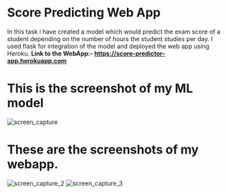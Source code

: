 # Score Predicting Web App
In this task i have created a model which would predict the exam score of a student depending on the number of hours the student studies per day.
I used flask for integration of the model and deployed the web app using Heroku.
**Link to the WebApp:- https://score-predictor-app.herokuapp.com**
# This is the screenshot of my ML model
![screen_capture](https://user-images.githubusercontent.com/60468275/90605117-8913ec00-e21b-11ea-87c3-9e1fd935d745.PNG)

# These are the screenshots of my webapp.
![screen_capture_2](https://user-images.githubusercontent.com/60468275/90605130-8d400980-e21b-11ea-8669-dd03f98b8e69.PNG)
![screen_capture_3](https://user-images.githubusercontent.com/60468275/90605151-94671780-e21b-11ea-9449-7770661875b3.PNG)

